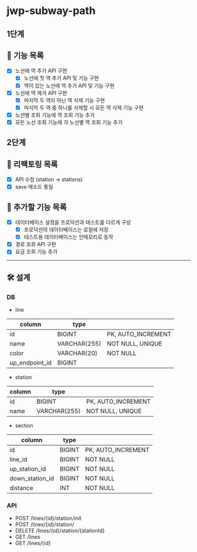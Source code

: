 # jwp-subway-path

## 1단계

## 🎯 기능 목록

- [x]  노선에 역 추가 API 구현
    - [x]  노선에 첫 역 추가 API 및 기능 구현
    - [x]  역이 있는 노선에 역 추가 API 및 기능 구현
- [x]  노선에 역 제거 API 구현
    - [x]  마지막 두 역이 아닌 역 삭제 기능 구현
    - [x]  마지막 두 역 중 하나를 삭제할 시 모든 역 삭제 기능 구현
- [x]  노선별 조회 기능에 역 조회 기능 추가
- [x]  모든 노선 조회 기능에 각 노선별 역 조회 기능 추가

## 2단계

## 🎯 리팩토링 목록

- [x]  API 수정 (station -> stations)
- [x]  save 메소드 통일

## 🎯 추가할 기능 목록

- [x]  데이터베이스 설정을 프로덕션과 테스트를 다르게 구성
    - [x]  프로덕션의 데이터베이스는 로컬에 저장
    - [x]  테스트용 데이터베이스는 인메모리로 동작
- [x]  경로 조회 API 구현
- [x]  요금 조회 기능 추가

---

## 🛠 설계

### DB

- line

| column         | type         |                    |
|----------------|--------------|--------------------|
| id             | BIGINT       | PK, AUTO_INCREMENT |
| name           | VARCHAR(255) | NOT NULL, UNIQUE   |
| color          | VARCHAR(20)  | NOT NULL           |
| up_endpoint_id | BIGINT       |                    |

- station

| column | type         |                    |
|--------|--------------|--------------------|
| id     | BIGINT       | PK, AUTO_INCREMENT |
| name   | VARCHAR(255) | NOT NULL, UNIQUE   |

- section

| column          | type   |                    |
|-----------------|--------|--------------------|
| id              | BIGINT | PK, AUTO_INCREMENT |
| line_id         | BIGINT | NOT NULL           |
| up_station_id   | BIGINT | NOT NULL           |
| down_station_id | BIGINT | NOT NULL           |
| distance        | INT    | NOT NULL           |

### API

- POST /lines/{id}/station/init
- POST /lines/{id}/station/
- DELETE /lines/{id}/station/{stationId}
- GET /lines
- GET /lines/{id}
  ️
